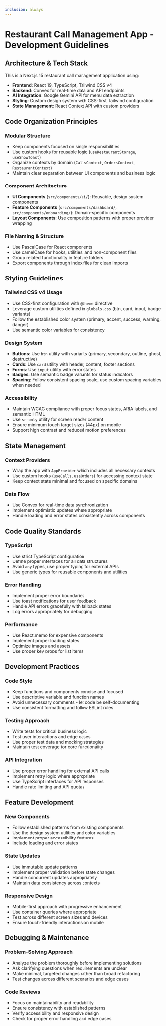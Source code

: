 ```yaml
---
inclusion: always
---
```


# Restaurant Call Management App - Development Guidelines

## Architecture & Tech Stack

This is a Next.js 15 restaurant call management application using:

- **Frontend**: React 19, TypeScript, Tailwind CSS v4
- **Backend**: Convex for real-time data and API endpoints
- **AI Integration**: Google Gemini API for menu data extraction
- **Styling**: Custom design system with CSS-first Tailwind configuration
- **State Management**: React Context API with custom providers

## Code Organization Principles

### Modular Structure

- Keep components focused on single responsibilities
- Use custom hooks for reusable logic (`useRestaurantStorage`, `useShowToast`)
- Organize contexts by domain (`CallsContext`, `OrdersContext`, `RestaurantContext`)
- Maintain clear separation between UI components and business logic

### Component Architecture

- **UI Components** (`src/components/ui/`): Reusable, design system components
- **Feature Components** (`src/components/dashboard/`, `src/components/onboarding/`): Domain-specific components
- **Layout Components**: Use composition patterns with proper provider wrapping

### File Naming & Structure

- Use PascalCase for React components
- Use camelCase for hooks, utilities, and non-component files
- Group related functionality in feature folders
- Export components through index files for clean imports

## Styling Guidelines

### Tailwind CSS v4 Usage

- Use CSS-first configuration with `@theme` directive
- Leverage custom utilities defined in `globals.css` (btn, card, input, badge variants)
- Follow the established color system (primary, accent, success, warning, danger)
- Use semantic color variables for consistency

### Design System

- **Buttons**: Use `btn` utility with variants (primary, secondary, outline, ghost, destructive)
- **Cards**: Use `card` utility with header, content, footer sections
- **Forms**: Use `input` utility with error states
- **Badges**: Use semantic badge variants for status indicators
- **Spacing**: Follow consistent spacing scale, use custom spacing variables when needed

### Accessibility

- Maintain WCAG compliance with proper focus states, ARIA labels, and semantic HTML
- Use `sr-only` utility for screen reader content
- Ensure minimum touch target sizes (44px) on mobile
- Support high contrast and reduced motion preferences

## State Management

### Context Providers

- Wrap the app with `AppProvider` which includes all necessary contexts
- Use custom hooks (`useCalls`, `useOrders`) for accessing context state
- Keep context state minimal and focused on specific domains

### Data Flow

- Use Convex for real-time data synchronization
- Implement optimistic updates where appropriate
- Handle loading and error states consistently across components

## Code Quality Standards

### TypeScript

- Use strict TypeScript configuration
- Define proper interfaces for all data structures
- Avoid `any` types, use proper typing for external APIs
- Use generic types for reusable components and utilities

### Error Handling

- Implement proper error boundaries
- Use toast notifications for user feedback
- Handle API errors gracefully with fallback states
- Log errors appropriately for debugging

### Performance

- Use React.memo for expensive components
- Implement proper loading states
- Optimize images and assets
- Use proper key props for list items

## Development Practices

### Code Style

- Keep functions and components concise and focused
- Use descriptive variable and function names
- Avoid unnecessary comments - let code be self-documenting
- Use consistent formatting and follow ESLint rules

### Testing Approach

- Write tests for critical business logic
- Test user interactions and edge cases
- Use proper test data and mocking strategies
- Maintain test coverage for core functionality

### API Integration

- Use proper error handling for external API calls
- Implement retry logic where appropriate
- Use TypeScript interfaces for API responses
- Handle rate limiting and API quotas

## Feature Development

### New Components

- Follow established patterns from existing components
- Use the design system utilities and color variables
- Implement proper accessibility features
- Include loading and error states

### State Updates

- Use immutable update patterns
- Implement proper validation before state changes
- Handle concurrent updates appropriately
- Maintain data consistency across contexts

### Responsive Design

- Mobile-first approach with progressive enhancement
- Use container queries where appropriate
- Test across different screen sizes and devices
- Ensure touch-friendly interactions on mobile

## Debugging & Maintenance

### Problem-Solving Approach

- Analyze the problem thoroughly before implementing solutions
- Ask clarifying questions when requirements are unclear
- Make minimal, targeted changes rather than broad refactoring
- Test changes across different scenarios and edge cases

### Code Reviews

- Focus on maintainability and readability
- Ensure consistency with established patterns
- Verify accessibility and responsive design
- Check for proper error handling and edge cases
